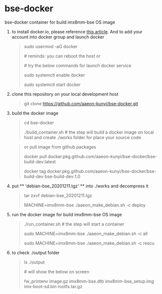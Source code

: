 bse-docker
===

bse-docker container for build imx8mm-bse OS image

1. to install docker.io, please reference [this article](https://docs.docker.com/engine/install/ubuntu). And to add your account into docker group and launch docker

    > sudo usermod -aG docker <your account>
    >
    > \# reminds: you can reboot the host or
    >
    > \# try the below commands for launch docker service
    >
    > sudo systemctl enable docker
    >
    > sudo systemctl start docker


2. clone this repository on your local development host

    > git clone https://github.com/aaeon-kunyi/bse-docker.git

3. build the docker image

    > cd bse-docker
    >
    > ./build_container.sh # the step will build a docker image on local host and create ./works folder for place your source code

    > or pull image from github packages
    >
    > docker pull docker.pkg.github.com/aaeon-kunyi/bse-docker/bse-build-dev:latest
    >
    > docker tag docker.pkg.github.com/aaeon-kunyi/bse-docker/bse-build-dev bse-build-dev:1.0

4. put ** 'debian-bse_20201211.tgz' ** into ./works and decompress it
  
   > tar zxvf debian-bse_20201211.tgz
   >
   > MACHINE=imx8mm-bse ./aaeon_make_debian.sh -c deploy

5. run the docker image for build imx8mm-bse OS image 

    > ./run_container.sh  # the step will start a container
    >
    > sudo MACHINE=imx8mm-bse ./aaeon_make_debian.sh -c all
    >
    > sudo MACHINE=imx8mm-bse ./aaeon_make_debian.sh -c rescu

6. to check ./output folder

    > ls ./output
    >
    > \# will show the below on screen
    >
    > fw_printenv  Image.gz  imx8mm-bse.dtb  imx8mm-bse_setup.img  imx-boot-sd.bin  rootfs.tar.gz
  
